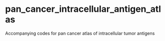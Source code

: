 # pan_cancer_intracellular_antigen_atlas
Accompanying codes for pan cancer atlas of intracellular tumor antigens
